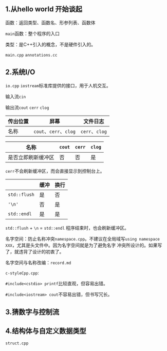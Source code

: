 ## 1.从hello world 开始谈起
函数：返回类型、函数名、形参列表、函数体

`main`函数：整个程序的入口

类型：是C++引入的概念，不是硬件引入的。

`main.cpp` `annotations.cc`

## 2.系统I/O
`io.cpp` `iostream`标准库提供的接口，用于人机交互。

输入流`cin`

输出流`cout` `cerr` `clog`

|传出位置|屏幕|文件日志|
|---|---|---|
|名称|`cout`、`cerr`、`clog`|`cerr`、`clog`|

| 名称        |`cout`|`cerr`|`clog`|
|-----------|---|---|---|
| 是否立即刷新缓冲区 |否|否|是|
`cerr`不会刷新缓冲区，而会直接显示到控制台上。

| |缓冲|换行|
|---|---|---|
|`std::flush`|是|否|
|`'\n'`|否|是|
|`std::endl`|是|是|

`std::flush` + `\n` = `std::endl`
程序结束时，也会刷新缓冲区。

名字空间：防止名称冲突`namespace.cpp`。不建议在全局域写`using namespace XXX`，尤其是头文件中。因为名字空间就是为了避免名字
冲突所设计的。如果写了，就违背了设计的初衷了。

名字空间与名称改编：`record.md`

`c-styleCpp.cpp`:

`#include<cstdio> printf`比较直观，但容易出错。

`#include<iostream> cout`不容易出错，但书写冗长。

## 3.猜数字与控制流

## 4.结构体与自定义数据类型
`struct.cpp`
